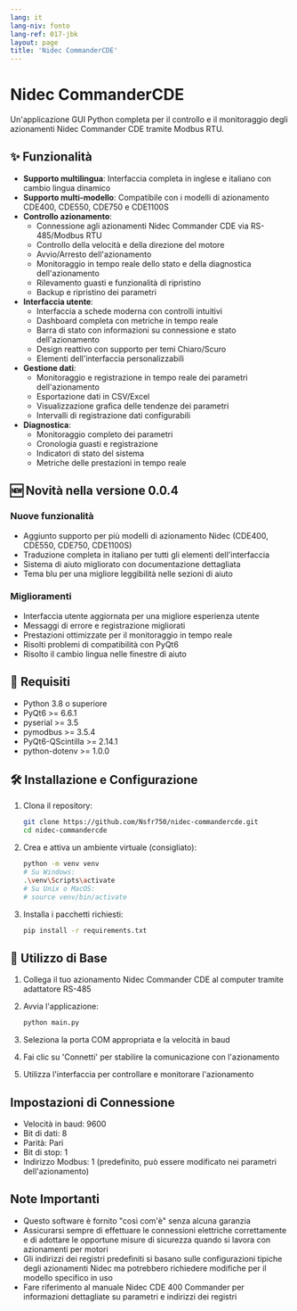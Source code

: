 ```yaml
---
lang: it
lang-niv: fonto
lang-ref: 017-jbk
layout: page
title: 'Nidec CommanderCDE'
---
```


# Nidec CommanderCDE

Un'applicazione GUI Python completa per il controllo e il monitoraggio degli azionamenti Nidec Commander CDE tramite Modbus RTU.

## ✨ Funzionalità

- **Supporto multilingua**: Interfaccia completa in inglese e italiano con cambio lingua dinamico
- **Supporto multi-modello**: Compatibile con i modelli di azionamento CDE400, CDE550, CDE750 e CDE1100S
- **Controllo azionamento**:
  - Connessione agli azionamenti Nidec Commander CDE via RS-485/Modbus RTU
  - Controllo della velocità e della direzione del motore
  - Avvio/Arresto dell'azionamento
  - Monitoraggio in tempo reale dello stato e della diagnostica dell'azionamento
  - Rilevamento guasti e funzionalità di ripristino
  - Backup e ripristino dei parametri
- **Interfaccia utente**:
  - Interfaccia a schede moderna con controlli intuitivi
  - Dashboard completa con metriche in tempo reale
  - Barra di stato con informazioni su connessione e stato dell'azionamento
  - Design reattivo con supporto per temi Chiaro/Scuro
  - Elementi dell'interfaccia personalizzabili
- **Gestione dati**:
  - Monitoraggio e registrazione in tempo reale dei parametri dell'azionamento
  - Esportazione dati in CSV/Excel
  - Visualizzazione grafica delle tendenze dei parametri
  - Intervalli di registrazione dati configurabili
- **Diagnostica**:
  - Monitoraggio completo dei parametri
  - Cronologia guasti e registrazione
  - Indicatori di stato del sistema
  - Metriche delle prestazioni in tempo reale

## 🆕 Novità nella versione 0.0.4

### Nuove funzionalità
- Aggiunto supporto per più modelli di azionamento Nidec (CDE400, CDE550, CDE750, CDE1100S)
- Traduzione completa in italiano per tutti gli elementi dell'interfaccia
- Sistema di aiuto migliorato con documentazione dettagliata
- Tema blu per una migliore leggibilità nelle sezioni di aiuto

### Miglioramenti
- Interfaccia utente aggiornata per una migliore esperienza utente
- Messaggi di errore e registrazione migliorati
- Prestazioni ottimizzate per il monitoraggio in tempo reale
- Risolti problemi di compatibilità con PyQt6
- Risolto il cambio lingua nelle finestre di aiuto

## 🚀 Requisiti

- Python 3.8 o superiore
- PyQt6 >= 6.6.1
- pyserial >= 3.5
- pymodbus >= 3.5.4
- PyQt6-QScintilla >= 2.14.1
- python-dotenv >= 1.0.0

## 🛠 Installazione e Configurazione

1. Clona il repository:

   ```bash
   git clone https://github.com/Nsfr750/nidec-commandercde.git
   cd nidec-commandercde
   ```

2. Crea e attiva un ambiente virtuale (consigliato):

   ```bash
   python -m venv venv
   # Su Windows:
   .\venv\Scripts\activate
   # Su Unix o MacOS:
   # source venv/bin/activate
   ```

3. Installa i pacchetti richiesti:

   ```bash
   pip install -r requirements.txt
   ```

## 🚀 Utilizzo di Base

1. Collega il tuo azionamento Nidec Commander CDE al computer tramite adattatore RS-485
2. Avvia l'applicazione:

   ```bash
   python main.py
   ```

3. Seleziona la porta COM appropriata e la velocità in baud
4. Fai clic su 'Connetti' per stabilire la comunicazione con l'azionamento
5. Utilizza l'interfaccia per controllare e monitorare l'azionamento

## Impostazioni di Connessione

- Velocità in baud: 9600
- Bit di dati: 8
- Parità: Pari
- Bit di stop: 1
- Indirizzo Modbus: 1 (predefinito, può essere modificato nei parametri dell'azionamento)

## Note Importanti

- Questo software è fornito "così com'è" senza alcuna garanzia
- Assicurarsi sempre di effettuare le connessioni elettriche correttamente e di adottare le opportune misure di sicurezza quando si lavora con azionamenti per motori
- Gli indirizzi dei registri predefiniti si basano sulle configurazioni tipiche degli azionamenti Nidec ma potrebbero richiedere modifiche per il modello specifico in uso
- Fare riferimento al manuale Nidec CDE 400 Commander per informazioni dettagliate su parametri e indirizzi dei registri
